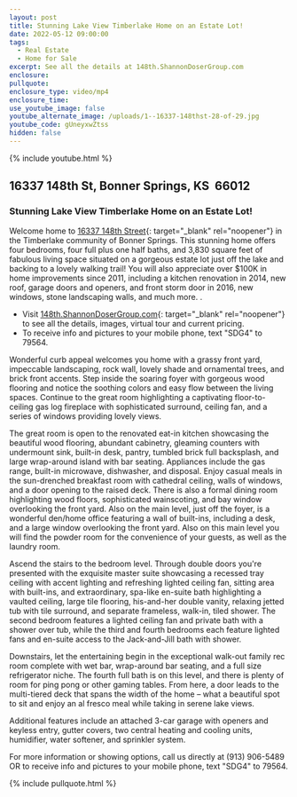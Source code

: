 ```yaml
---
layout: post
title: Stunning Lake View Timberlake Home on an Estate Lot!
date: 2022-05-12 09:00:00
tags:
  - Real Estate
  - Home for Sale
excerpt: See all the details at 148th.ShannonDoserGroup.com
enclosure:
pullquote:
enclosure_type: video/mp4
enclosure_time:
use_youtube_image: false
youtube_alternate_image: /uploads/1--16337-148thst-28-of-29.jpg
youtube_code: gUneyxwZtss
hidden: false
---
```

{% include youtube.html %}

## 16337 148th St, Bonner Springs, KS&nbsp; 66012

### Stunning Lake View Timberlake Home on an Estate Lot\!

Welcome home to [16337 148th Street](http://148th.ihousenet.com/){: target="_blank" rel="noopener"} in the Timberlake community of Bonner Springs. This stunning home offers four bedrooms, four full plus one half baths, and 3,830 square feet of fabulous living space situated on a gorgeous estate lot just off the lake and backing to a lovely walking trail\! You will also appreciate over $100K in home improvements since 2011, including a kitchen renovation in 2014, new roof, garage doors and openers, and front storm door in 2016, new windows, stone landscaping walls, and much more. .

* Visit [148th.ShannonDoserGroup.com](http://148th.ihousenet.com/){: target="_blank" rel="noopener"} to see all the details, images, virtual tour and current pricing.
* To receive info and pictures to your mobile phone, text "SDG4" to 79564.

Wonderful curb appeal welcomes you home with a grassy front yard, impeccable landscaping, rock wall, lovely shade and ornamental trees, and brick front accents. Step inside the soaring foyer with gorgeous wood flooring and notice the soothing colors and easy flow between the living spaces. Continue to the great room highlighting a captivating floor-to-ceiling gas log fireplace with sophisticated surround, ceiling fan, and a series of windows providing lovely views.

The great room is open to the renovated eat-in kitchen showcasing the beautiful wood flooring, abundant cabinetry, gleaming counters with undermount sink, built-in desk, pantry, tumbled brick full backsplash, and large wrap-around island with bar seating. Appliances include the gas range, built-in microwave, dishwasher, and disposal. Enjoy casual meals in the sun-drenched breakfast room with cathedral ceiling, walls of windows, and a door opening to the raised deck. There is also a formal dining room highlighting wood floors, sophisticated wainscoting, and bay window overlooking the front yard. Also on the main level, just off the foyer, is a wonderful den/home office featuring a wall of built-ins, including a desk, and a large window overlooking the front yard. Also on this main level you will find the powder room for the convenience of your guests, as well as the laundry room.

Ascend the stairs to the bedroom level. Through double doors you're presented with the exquisite master suite showcasing a recessed tray ceiling with accent lighting and refreshing lighted ceiling fan, sitting area with built-ins, and extraordinary, spa-like en-suite bath highlighting a vaulted ceiling, large tile flooring, his-and-her double vanity, relaxing jetted tub with tile surround, and separate frameless, walk-in, tiled shower. The second bedroom features a lighted ceiling fan and private bath with a shower over tub, while the third and fourth bedrooms each feature lighted fans and en-suite access to the Jack-and-Jill bath with shower.

Downstairs, let the entertaining begin in the exceptional walk-out family rec room complete with wet bar, wrap-around bar seating, and a full size refrigerator niche. The fourth full bath is on this level, and there is plenty of room for ping pong or other gaming tables. From here, a door leads to the multi-tiered deck that spans the width of the home – what a beautiful spot to sit and enjoy an al fresco meal while taking in serene lake views.

Additional features include an attached 3-car garage with openers and keyless entry, gutter covers, two central heating and cooling units, humidifier, water softener, and sprinkler system.

For more information or showing options, call us directly at (913) 906-5489 OR to receive info and pictures to your mobile phone, text "SDG4" to 79564.

{% include pullquote.html %}
